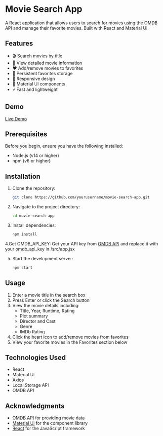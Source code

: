 # Movie Search App

A React application that allows users to search for movies using the OMDB API and manage their favorite movies. Built with React and Material UI.

## Features

- 🎬 Search movies by title
- 📝 View detailed movie information
- ❤️ Add/remove movies to favorites
- 💾 Persistent favorites storage
- 📱 Responsive design
- 🎨 Material UI components
- ⚡ Fast and lightweight

## Demo

[Live Demo](https://your-demo-link.netlify.app)

## Prerequisites

Before you begin, ensure you have the following installed:
- Node.js (v14 or higher)
- npm (v6 or higher)

## Installation

1. Clone the repository:
   ```bash
   git clone https://github.com/yourusername/movie-search-app.git
   ```

2. Navigate to the project directory:
   ```bash
   cd movie-search-app
   ```

3. Install dependencies:
   ```bash
   npm install
   ```
   
4.Get OMDB_API_KEY:
   Get your API key from [OMDB API](https://www.omdbapi.com/)
   and replace it with your omdb_api_key in /src/app.jsx

5. Start the development server:
   ```bash
   npm start
   ```

## Usage

1. Enter a movie title in the search box
2. Press Enter or click the Search button
3. View the movie details including:
   - Title, Year, Runtime, Rating
   - Plot summary
   - Director and Cast
   - Genre
   - IMDb Rating
4. Click the heart icon to add/remove movies from favorites
5. View your favorite movies in the Favorites section below

## Technologies Used

- React
- Material UI
- Axios
- Local Storage API
- OMDB API


## Acknowledgments

- [OMDB API](https://www.omdbapi.com/) for providing movie data
- [Material UI](https://mui.com/) for the component library
- [React](https://reactjs.org/) for the JavaScript framework
